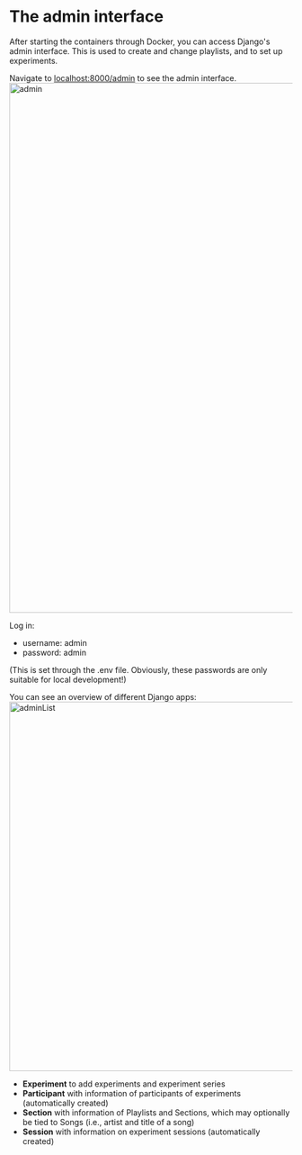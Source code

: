 # The admin interface

After starting the containers through Docker, you can access Django's admin interface. This is used to create and change playlists, and to set up experiments.

Navigate to [localhost:8000/admin](http://localhost:8000/admin) to see the admin interface.
<img width="941" alt="admin" src="https://github.com/Amsterdam-Music-Lab/MUSCLE/assets/11174072/40aff96c-a336-400b-8a47-4ce04d621a77">

Log in:
- username: admin
- password: admin

(This is set through the .env file. Obviously, these passwords are only suitable for local development!)

You can see an overview of different Django apps:
<img width="656" alt="adminList" src="https://github.com/Amsterdam-Music-Lab/MUSCLE/assets/11174072/877b2850-ce62-4303-bd08-427c3c48bd46">
- **Experiment** to add experiments and experiment series
- **Participant** with information of participants of experiments (automatically created)
- **Section** with information of Playlists and Sections, which may optionally be tied to Songs (i.e., artist and title of a song)
- **Session** with information on experiment sessions (automatically created)
